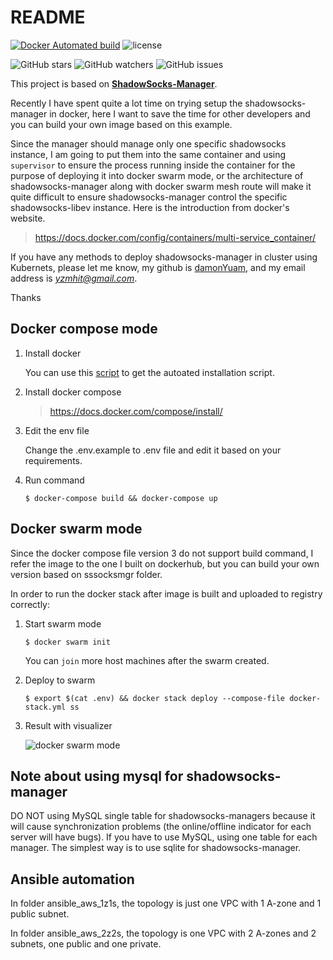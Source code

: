README
===

[![Docker Automated build](https://img.shields.io/docker/automated/jrottenberg/ffmpeg.svg)](https://circleci.com/gh/damonYuan/DySocksManager)
![license](https://img.shields.io/github/license/mashape/apistatus.svg)

![GitHub stars](https://img.shields.io/github/stars/damonYuan/DySocksManager.svg?style=social&label=Stars)
![GitHub watchers](https://img.shields.io/github/watchers/damonYuan/DySocksManager.svg?style=social&label=Watch)
![GitHub issues](https://img.shields.io/github/issues/damonYuan/DySocksManager.svg)


This project is based on **[ShadowSocks-Manager](https://github.com/shadowsocks/shadowsocks-manager)**. 

Recently I have spent quite a lot time on trying setup the shadowsocks-manager in docker, here I want to save the time for other developers and you can build your own image based on this example.

Since the manager should manage only one specific shadowsocks instance, I am going to put them into the same container and using `supervisor` to ensure the process running inside the container for the purpose of deploying it into docker swarm mode, or the architecture of shadowsocks-manager along with docker swarm mesh route will make it quite difficult to ensure shadowsocks-manager control the specific shadowsocks-libev instance. Here is the introduction from docker's website.

> https://docs.docker.com/config/containers/multi-service_container/

If you have any methods to deploy shadowsocks-manager in cluster using Kubernets, please let me know, my github is [damonYuam](https://github.com/damonYuan), and my email address is *yzmhit@gmail.com*.

Thanks

## Docker compose mode

1. Install docker

   You can use this [script](https://get.docker.com/) to get the autoated installation script.

2. Install docker compose

   > https://docs.docker.com/compose/install/

3. Edit the env file

   Change the .env.example to .env file and edit it based on your requirements. 

3. Run command

   ```
   $ docker-compose build && docker-compose up

   ```

## Docker swarm mode

Since the docker compose file version 3 do not support build command, I refer the image to the one I built on dockerhub, but you can build your own version based on sssocksmgr folder.

In order to run the docker stack after image is built and uploaded to registry correctly:

1. Start swarm mode

   `$ docker swarm init`
   
   You can `join` more host machines after the swarm created. 
   
2. Deploy to swarm
   
   `$ export $(cat .env) && docker stack deploy --compose-file docker-stack.yml ss`
   
3. Result with visualizer
   
   ![docker swarm mode](https://github.com/damonYuan/shadowsocks-manager/blob/master/wikiImage/docker-swarm-mode.png)
   
## Note about using mysql for shadowsocks-manager
   
   DO NOT using MySQL single table for shadowsocks-managers because it will cause synchronization problems (the online/offline indicator for each server will have bugs). If you have to use MySQL, using one table for each manager. The simplest way is to use sqlite for shadowsocks-manager. 
   
## Ansible automation

In folder ansible_aws_1z1s, the topology is just one VPC with 1 A-zone and 1 public subnet.

In folder ansible_aws_2z2s, the topology is one VPC with 2 A-zones and 2 subnets, one public and one private.
